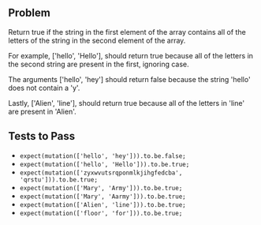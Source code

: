 ## Problem

Return true if the string in the first element of the array contains all of the letters of the string in the second element of the array.

For example, ['hello', 'Hello'], should return true because all of the letters in the second string are present in the first, ignoring case.

The arguments ['hello', 'hey'] should return false because the string 'hello' does not contain a 'y'.

Lastly, ['Alien', 'line'], should return true because all of the letters in 'line' are present in 'Alien'.

## Tests to Pass

- `expect(mutation(['hello', 'hey'])).to.be.false;`
- `expect(mutation(['hello', 'Hello'])).to.be.true;`
- `expect(mutation(['zyxwvutsrqponmlkjihgfedcba', 'qrstu'])).to.be.true;`
- `expect(mutation(['Mary', 'Army'])).to.be.true;`
- `expect(mutation(['Mary', 'Aarmy'])).to.be.true;`
- `expect(mutation(['Alien', 'line'])).to.be.true;`
- `expect(mutation(['floor', 'for'])).to.be.true;`
